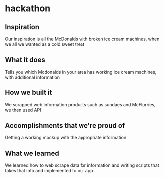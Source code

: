 # hackathon

## Inspiration
Our inspiration is all the McDonalds with broken ice cream machines, when we all we wanted as a cold sweet treat
 
## What it does
Tells you which Mcdonalds in your area has working ice cream machines, with additional information

## How we built it
We scrapped web information products such as sundaes and McFlurries, we then used API

## Accomplishments that we're proud of
Getting a working mockup with the appropriate information

## What we learned
We learned how to web scrape data for information and writing scripts that takes that info and implemented to our app
